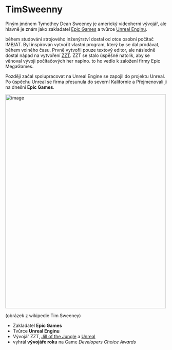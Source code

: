 # TimSweenny

Plným jménem Tymothey Dean Sweeney je americký videoherní vývojář, ale hlavně je znám jako zakladatel [Epic Games](https://en.wikipedia.org/wiki/Epic_Games) a tvůrce [Unreal Enginu](nuhttps://en.wikipedia.org/wiki/Unreal_Engine).

během studování strojového inženýrství dostal od otce osobní počítač IMB/AT. Byl inspirován vytvořit vlastní program, který by se dal prodávat, během volného času. Prvně vytvořil pouze textový editor, ale následně dostal nápad na vytvoření [ZZT](https://en.wikipedia.org/wiki/ZZT). ZZT se stalo úspěšné natolik, aby se věnoval vývoji počítačových her naplno. to ho vedlo k založení firmy Epic MegaGames.

Později začal spolupracovat na Unreal Engine se zapojil do projektu Unreal. Po úspěchu Unreal se firma přesunula do severní Kalifornie a Přejmenovali ji na dnešní **Epic Games**.

<img width="500" height="667" alt="image" src="https://github.com/user-attachments/assets/3d337bd0-a32b-4640-a037-1ee674de7aad" />

(obrázek z wikipedie Tim Sweeney)

- Zakladatel **Epic Games**
- Tvůrce **Unreal Enginu**
- Vývojář ZZT, [Jill of the Jungle](https://en.wikipedia.org/wiki/Jill_of_the_Jungle) a [Unreal](https://en.wikipedia.org/wiki/Unreal_(1998_video_game))
- vyhrál **vývojáře roku** na Game *Developers Choice Awards*